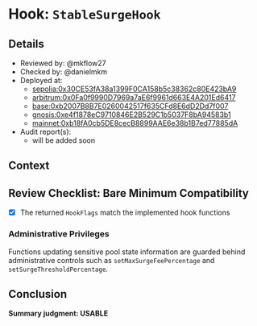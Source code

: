 # Hook: `StableSurgeHook`

## Details
- Reviewed by: @mkflow27
- Checked by: @danielmkm
- Deployed at:
    - [sepolia:0x30CE53fA38a1399F0CA158b5c38362c80E423bA9](https://sepolia.etherscan.io/address/0x30CE53fA38a1399F0CA158b5c38362c80E423bA9)
    - [arbitrum:0x0Fa0f9990D7969a7aE6f9961d663E4A201Ed6417](https://arbiscan.io/address/0x0Fa0f9990D7969a7aE6f9961d663E4A201Ed6417#code)
    - [base:0xb2007B8B7E0260042517f635CFd8E6dD2Dd7f007](https://basescan.org/address/0xb2007B8B7E0260042517f635CFd8E6dD2Dd7f007#code)
    - [gnosis:0xe4f1878eC9710846E2B529C1b5037F8bA94583b1](https://gnosisscan.io/address/0xe4f1878eC9710846E2B529C1b5037F8bA94583b1#code)
    - [mainnet:0xb18fA0cb5DE8cecB8899AAE6e38b1B7ed77885dA](https://etherscan.io/address/0xb18fA0cb5DE8cecB8899AAE6e38b1B7ed77885dA#code)
- Audit report(s):
    - will be added soon

## Context

## Review Checklist: Bare Minimum Compatibility

- [x] The returned `HookFlags` match the implemented hook functions

### Administrative Privileges

Functions updating sensitive pool state information are guarded behind administrative controls such as `setMaxSurgeFeePercentage` and `setSurgeThresholdPercentage`.

## Conclusion
**Summary judgment: USABLE**